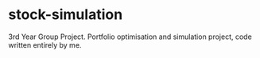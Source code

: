 # stock-simulation
3rd Year Group Project. Portfolio optimisation and simulation project, code written entirely by  me. 
